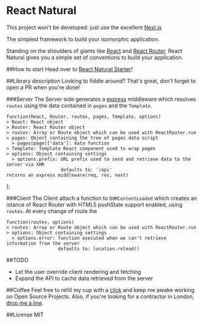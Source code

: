 React Natural
========

This project won't be developed: just use the excellent [Next.js](https://zeit.co/blog/next)


The simplest framework to build your isomorphic application.

Standing on the shoulders of giants like [React](http://facebook.github.io/react/) and [React Router](https://github.com/rackt/react-router), React Natural gives you a simple set of conventions to build your application.

##How to start
Head over to [React Natural Starter](http://github.com/framp/react-natural-starter/)!

##Library description
Looking to fiddle around?
That's great, don't forget to open a PR when you're done!

###Server
The Server side generates a [express](https://github.com/strongloop/express) middleware which resolves `routes` using the data contained in `pages` and the `Template`.

    function(React, Router, routes, pages, Template. options)
    > React: React object
    > Router: React Router object
    > routes: Array or Route object which can be used with ReactRouter.run
    > pages: Object containing the tree of pages data script
      > pages[page]['data']: data function
    > Template: Template React component used to wrap pages
    > options: Object containing settings
      > options.prefix: URL prefix used to send and retrieve data to the server via XHR
                        defaults to: '/api'
    returns an express middleware(req, res, next)
  };

###Client
The Client attach a function to `DOMContentLoaded` which creates an istance of React Router with HTML5 pushState support enabled, using `routes`.
At every change of route the 

    function(routes, options)
    > routes: Array or Route object which can be used with ReactRouter.run
    > options: Object containing settings
      > options.error: function executed when we can't retrieve information from the server
                       defaults to: location.reload()


##TODO
- Let the user override client rendering and fetching
- Expand the API to cache data retrieved from the server

##Coffee
Feel free to refill my cup with a [click](https://www.paypal.com/cgi-bin/webscr?cmd=_s-xclick&hosted_button_id=BDPUGENG892JA) and keep me awake working on Open Source Projects.
Also, if you're looking for a contractor in London, [drop me a line](mailto:hi@framp.me).

##License
MIT

